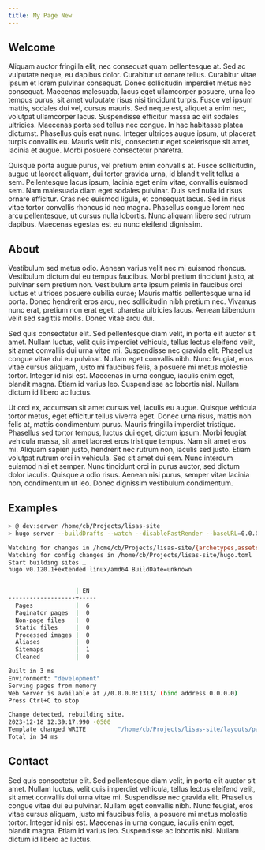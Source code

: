 ```yaml
---
title: My Page New
---
```

## Welcome

Aliquam auctor fringilla elit, nec consequat quam pellentesque at. Sed ac vulputate neque, eu dapibus dolor. Curabitur ut ornare tellus. Curabitur vitae ipsum et lorem pulvinar consequat. Donec sollicitudin imperdiet metus nec consequat. Maecenas malesuada, lacus eget ullamcorper posuere, urna leo tempus purus, sit amet vulputate risus nisi tincidunt turpis. Fusce vel ipsum mattis, sodales dui vel, cursus mauris. Sed neque est, aliquet a enim nec, volutpat ullamcorper lacus. Suspendisse efficitur massa ac elit sodales ultricies. Maecenas porta sed tellus nec congue. In hac habitasse platea dictumst. Phasellus quis erat nunc. Integer ultrices augue ipsum, ut placerat turpis convallis eu. Mauris velit nisi, consectetur eget scelerisque sit amet, lacinia et augue. Morbi posuere consectetur pharetra.

Quisque porta augue purus, vel pretium enim convallis at. Fusce sollicitudin, augue ut laoreet aliquam, dui tortor gravida urna, id blandit velit tellus a sem. Pellentesque lacus ipsum, lacinia eget enim vitae, convallis euismod sem. Nam malesuada diam eget sodales pulvinar. Duis sed nulla id risus ornare efficitur. Cras nec euismod ligula, et consequat lacus. Sed in risus vitae tortor convallis rhoncus id nec magna. Phasellus congue lorem nec arcu pellentesque, ut cursus nulla lobortis. Nunc aliquam libero sed rutrum dapibus. Maecenas egestas est eu nunc eleifend dignissim.

## About

Vestibulum sed metus odio. Aenean varius velit nec mi euismod rhoncus. Vestibulum dictum dui eu tempus faucibus. Morbi pretium tincidunt justo, at pulvinar sem pretium non. Vestibulum ante ipsum primis in faucibus orci luctus et ultrices posuere cubilia curae; Mauris mattis pellentesque urna id porta. Donec hendrerit eros arcu, nec sollicitudin nibh pretium nec. Vivamus nunc erat, pretium non erat eget, pharetra ultricies lacus. Aenean bibendum velit sed sagittis mollis. Donec vitae arcu dui.

Sed quis consectetur elit. Sed pellentesque diam velit, in porta elit auctor sit amet. Nullam luctus, velit quis imperdiet vehicula, tellus lectus eleifend velit, sit amet convallis dui urna vitae mi. Suspendisse nec gravida elit. Phasellus congue vitae dui eu pulvinar. Nullam eget convallis nibh. Nunc feugiat, eros vitae cursus aliquam, justo mi faucibus felis, a posuere mi metus molestie tortor. Integer id nisi est. Maecenas in urna congue, iaculis enim eget, blandit magna. Etiam id varius leo. Suspendisse ac lobortis nisl. Nullam dictum id libero ac luctus.

Ut orci ex, accumsan sit amet cursus vel, iaculis eu augue. Quisque vehicula tortor metus, eget efficitur tellus viverra eget. Donec urna risus, mattis non felis at, mattis condimentum purus. Mauris fringilla imperdiet tristique. Phasellus sed tortor tempus, luctus dui eget, dictum ipsum. Morbi feugiat vehicula massa, sit amet laoreet eros tristique tempus. Nam sit amet eros mi. Aliquam sapien justo, hendrerit nec rutrum non, iaculis sed justo. Etiam volutpat rutrum orci in vehicula. Sed sit amet dui sem. Nunc interdum euismod nisi et semper. Nunc tincidunt orci in purus auctor, sed dictum dolor iaculis. Quisque a odio risus. Aenean nisi purus, semper vitae lacinia non, condimentum ut leo. Donec dignissim vestibulum condimentum. 

## Examples

```bash
> @ dev:server /home/cb/Projects/lisas-site
> hugo server --buildDrafts --watch --disableFastRender --baseURL=0.0.0.0 --bind=0.0.0.0 --port=1313

Watching for changes in /home/cb/Projects/lisas-site/{archetypes,assets,content,layouts,package.json,tailwind.config.js}
Watching for config changes in /home/cb/Projects/lisas-site/hugo.toml
Start building sites … 
hugo v0.120.1+extended linux/amd64 BuildDate=unknown


                   | EN  
-------------------+-----
  Pages            |  6  
  Paginator pages  |  0  
  Non-page files   |  0  
  Static files     |  0  
  Processed images |  0  
  Aliases          |  0  
  Sitemaps         |  1  
  Cleaned          |  0  

Built in 3 ms
Environment: "development"
Serving pages from memory
Web Server is available at //0.0.0.0:1313/ (bind address 0.0.0.0) 
Press Ctrl+C to stop

Change detected, rebuilding site.
2023-12-18 12:39:17.990 -0500
Template changed WRITE         "/home/cb/Projects/lisas-site/layouts/partials/header.html"
Total in 14 ms
```

## Contact

Sed quis consectetur elit. Sed pellentesque diam velit, in porta elit auctor sit amet. Nullam luctus, velit quis imperdiet vehicula, tellus lectus eleifend velit, sit amet convallis dui urna vitae mi. Suspendisse nec gravida elit. Phasellus congue vitae dui eu pulvinar. Nullam eget convallis nibh. Nunc feugiat, eros vitae cursus aliquam, justo mi faucibus felis, a posuere mi metus molestie tortor. Integer id nisi est. Maecenas in urna congue, iaculis enim eget, blandit magna. Etiam id varius leo. Suspendisse ac lobortis nisl. Nullam dictum id libero ac luctus.